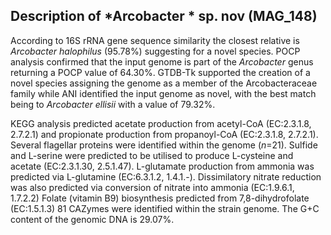 ## Description of *Arcobacter * sp. nov (MAG_148)

According to 16S rRNA gene sequence similarity 
the closest relative is
*Arcobacter halophilus* (95.78%) suggesting for a novel species.
POCP analysis confirmed that the input genome is part of the *Arcobacter* genus 
returning a POCP value of 64.30%.
GTDB-Tk supported the creation of a novel species assigning the genome as a member of the Arcobacteraceae family
while ANI identified the input genome as novel, 
with the best match being to *Arcobacter ellisii* with a value of 79.32%.

KEGG analysis predicted acetate production from acetyl-CoA (EC:2.3.1.8, 2.7.2.1)
and propionate production from propanoyl-CoA (EC:2.3.1.8, 2.7.2.1).
Several flagellar proteins were identified within the genome (*n*=21). 
Sulfide and L-serine were predicted to be utilised to produce L-cysteine and acetate (EC:2.3.1.30, 2.5.1.47).
L-glutamate production from ammonia was predicted via L-glutamine (EC:6.3.1.2, 1.4.1.-).
Dissimilatory nitrate reduction was also predicted via conversion of nitrate into ammonia (EC:1.9.6.1, 1.7.2.2)
Folate (vitamin B9) biosynthesis predicted from 7,8-dihydrofolate (EC:1.5.1.3)
81 CAZymes were identified within the strain genome. 
The G+C content of the genomic DNA is 29.07%.
